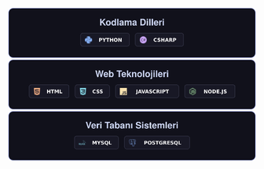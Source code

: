 <p align="center">
	<a href="#">
		<img src="KodlamaDilleri-koyu.svg" alt="Kodlama Dilleri">
	</a>
	<br>
	<a href="#">
		<img src="WebTeknolojileri-koyu.svg" alt="Web Teknolojieri">
	</a>
	<br>
	<a href="#">
		<img src="VeriTabaniSistemleri-koyu.svg" alt="Veri Tabanı Sistemleri">
	</a>
</p>